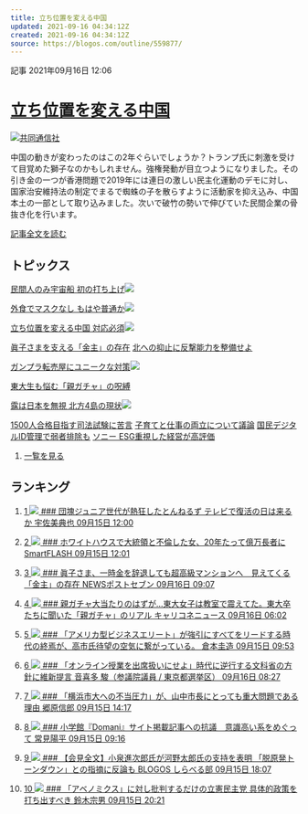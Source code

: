 ```yaml
---
title: 立ち位置を変える中国
updated: 2021-09-16 04:34:12Z
created: 2021-09-16 04:34:12Z
source: https://blogos.com/outline/559877/
---
```


 記事
2021年09月16日 12:06

# [立ち位置を変える中国](https://blogos.com/article/559877/)

[![](https://static.blogos.com/media/img/469947/ref_s.jpg)共同通信社](https://blogos.com/article/559877/)

中国の動きが変わったのはこの2年ぐらいでしょうか？トランプ氏に刺激を受けて目覚めた獅子なのかもしれません。強権発動が目立つようになりました。その引き金の一つが香港問題で2019年には連日の激しい民主化運動のデモに対し、国家治安維持法の制定でまるで蜘蛛の子を散らすように活動家を抑え込み、中国本土の一部として取り込みました。次いで破竹の勢いで伸びていた民間企業の骨抜き化を行います。

[記事全文を読む](https://blogos.com/article/559877/)

## トピックス

[民間人のみ宇宙船 初の打ち上げ](https://blogos.com/outline/559894/)![](https://static.blogos.com/pc/image/refine/new.png)

[外食でマスクなし もはや普通か](https://blogos.com/outline/559876/)![](https://static.blogos.com/pc/image/refine/new.png)

[立ち位置を変える中国 対応必須](https://blogos.com/outline/559877/)![](https://static.blogos.com/pc/image/refine/new.png)

[眞子さまを支える「金主」の存在](https://blogos.com/outline/559842/)
[北への抑止に反撃能力を整備せよ](https://blogos.com/outline/559871/)

[ガンプラ転売屋にユニークな対策](https://blogos.com/outline/559832/)![](https://static.blogos.com/pc/image/refine/new.png)

[東大生も悩む「親ガチャ」の呪縛](https://blogos.com/outline/559831/)

[露は日本を無視 北方4島の現状](https://blogos.com/outline/559664/)![](https://static.blogos.com/pc/image/refine/new.png)

[1500人合格目指す司法試験に苦言](https://blogos.com/outline/559865/)
[子育てと仕事の両立について議論](https://blogos.com/outline/559856/)
[国民デジタルID管理で弱者排除も](https://blogos.com/outline/559855/)
[ソニー ESG重視した経営が高評価](https://blogos.com/outline/559853/)
1.   [一覧を見る](https://blogos.com/article/pickup_archive/0/)

## ランキング

1.   [   1  ![](https://static.blogos.com/media/member/47672/icon.png?1631764806)    ### 団塊ジュニア世代が熱狂したとんねるず テレビで復活の日は来るか       宇佐美典也    09月15日 12:00](https://blogos.com/article/559575/)

2.   [   2  ![](https://static.blogos.com/media/member/146234/icon.png?1631764806)    ### ホワイトハウスで大統領と不倫した女、20年たって億万長者に       SmartFLASH    09月15日 12:01](https://blogos.com/article/559623/)

3.   [   3  ![](https://static.blogos.com/media/member/141337/icon.png?1631764806)    ### 眞子さま、一時金を辞退しても超高級マンションへ　見えてくる「金主」の存在       NEWSポストセブン    09月16日 09:07](https://blogos.com/article/559842/)

4.   [   4  ![](https://static.blogos.com/media/member/60196/icon.png?1631764806)    ### 親ガチャ大当たりのはずが…東大女子は教室で震えてた。東大卒たちに聞いた「親ガチャ」のリアル       キャリコネニュース    09月16日 06:02](https://blogos.com/article/559831/)

5.   [   5  ![](https://static.blogos.com/media/member/74996/icon.png?1631764806)    ### 「アメリカ型ビジネスエリート」が強引にすべてをリードする時代の終焉が、高市氏待望の空気に繋がっている。       倉本圭造    09月15日 09:53](https://blogos.com/article/559672/)

6.   [   6  ![](https://static.blogos.com/media/member/52579/icon.png?1631764806)    ### 「オンライン授業を出席扱いにせよ」時代に逆行する文科省の方針に維新提言       音喜多 駿（参議院議員 / 東京都選挙区）    09月16日 08:27](https://blogos.com/article/559849/)

7.   [   7  ![](https://static.blogos.com/media/member/19897/icon.png?1631764806)    ### 「横浜市大への不当圧力」が、山中市長にとっても重大問題である理由       郷原信郎    09月15日 14:17](https://blogos.com/article/559745/)

8.   [   8  ![](https://static.blogos.com/media/member/66301/icon.png?1631764806)    ### 小学館『Domani』サイト掲載記事への抗議　意識高い系をめぐって       常見陽平    09月15日 09:16](https://blogos.com/article/559662/)

9.   [   9  ![](https://static.blogos.com/media/member/168291/icon.png?1631764806)    ### 【会見全文】小泉進次郎氏が河野太郎氏の支持を表明 「脱原発トーンダウン」との指摘に反論も       BLOGOS しらべる部    09月15日 18:07](https://blogos.com/article/559787/)

10.   [   10  ![](https://static.blogos.com/media/member/28/icon.png?1631764806)    ### 「アベノミクス」に対し批判するだけの立憲民主党 具体的政策を打ち出すべき       鈴木宗男    09月15日 20:21](https://blogos.com/article/559808/)